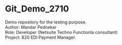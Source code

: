 # Git_Demo_2710

Demo repository for the testing purpose. <br>
Author: Mandar Pednekar <br>
Role: Developer (Netsuite Techno Functionla consultant) <br>
Project: 820 EDI Payment Manager.

